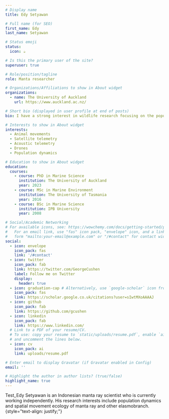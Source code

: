 ```yaml
---
# Display name
title: Edy Setyawan

# Full name (for SEO)
first_name: Edy
last_name: Setyawan

# Status emoji
status:
  icon: ☕️

# Is this the primary user of the site?
superuser: true

# Role/position/tagline
role: Manta researcher

# Organizations/Affiliations to show in About widget
organizations:
  - name: The University of Auckland
    url: https://www.auckland.ac.nz/

# Short bio (displayed in user profile at end of posts)
bio: I have a strong interest in wildlife research focusing on the population dynamics and spatial movement ecology of elasmobranch. While my main focus has been on manta rays and whale sharks, I am also keen on conducting research on other elasmobranch species, such as thresher sharks, walking sharks, and zebra sharks. My research involves the use of photographic identification (photo ID), passive acoustic telemetry, satellite telemetry, drones, and remote sensing to examine the population dynamics and spatial movement ecology of manta ray populations in Indonesia (mainly in Raja Ampat – Bird’s Head Seascape) and New Zealand.

# Interests to show in About widget
interests:
  - Animal movements
  - Satellite telemetry
  - Acoustic telemetry
  - Drones
  - Population dynamics

# Education to show in About widget
education:
  courses:
    - course: PhD in Marine Science
      institution: The University of Auckland
      year: 2023
    - course: MSc in Marine Environment
      institution: The University of Tasmania
      year: 2016
    - course: BSc in Marine Science
      institution: IPB University
      year: 2008

# Social/Academic Networking
# For available icons, see: https://wowchemy.com/docs/getting-started/page-builder/#icons
#   For an email link, use "fas" icon pack, "envelope" icon, and a link in the
#   form "mailto:your-email@example.com" or "/#contact" for contact widget.
social:
  - icon: envelope
    icon_pack: fas
    link: '/#contact'
  - icon: twitter
    icon_pack: fab
    link: https://twitter.com/GeorgeCushen
    label: Follow me on Twitter
    display:
      header: true
  - icon: graduation-cap # Alternatively, use `google-scholar` icon from `ai` icon pack
    icon_pack: fas
    link: https://scholar.google.co.uk/citations?user=sIwtMXoAAAAJ
  - icon: github
    icon_pack: fab
    link: https://github.com/gcushen
  - icon: linkedin
    icon_pack: fab
    link: https://www.linkedin.com/
  # Link to a PDF of your resume/CV.
  # To use: copy your resume to `static/uploads/resume.pdf`, enable `ai` icons in `params.yaml`,
  # and uncomment the lines below.
  - icon: cv
    icon_pack: ai
    link: uploads/resume.pdf

# Enter email to display Gravatar (if Gravatar enabled in Config)
email: ''

# Highlight the author in author lists? (true/false)
highlight_name: true
---
```


Test_Edy Setyawan is an Indonesian manta ray scientist who is currently working independently. His research interests include population dynamics and spatial movement ecology of manta ray and other elasmobranch.
{style="text-align: justify;"}
